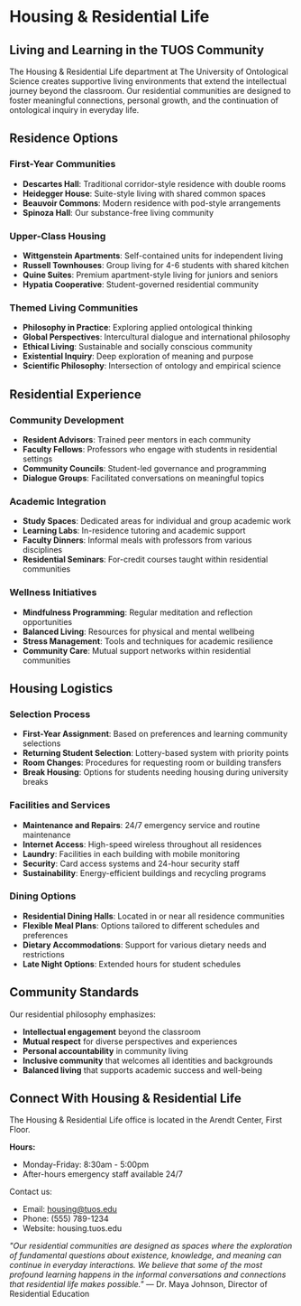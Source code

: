 # Housing & Residential Life

## Living and Learning in the TUOS Community

The Housing & Residential Life department at The University of Ontological Science creates supportive living environments that extend the intellectual journey beyond the classroom. Our residential communities are designed to foster meaningful connections, personal growth, and the continuation of ontological inquiry in everyday life.

## Residence Options

### First-Year Communities
- **Descartes Hall**: Traditional corridor-style residence with double rooms
- **Heidegger House**: Suite-style living with shared common spaces
- **Beauvoir Commons**: Modern residence with pod-style arrangements
- **Spinoza Hall**: Our substance-free living community

### Upper-Class Housing
- **Wittgenstein Apartments**: Self-contained units for independent living
- **Russell Townhouses**: Group living for 4-6 students with shared kitchen
- **Quine Suites**: Premium apartment-style living for juniors and seniors
- **Hypatia Cooperative**: Student-governed residential community

### Themed Living Communities
- **Philosophy in Practice**: Exploring applied ontological thinking
- **Global Perspectives**: Intercultural dialogue and international philosophy
- **Ethical Living**: Sustainable and socially conscious community
- **Existential Inquiry**: Deep exploration of meaning and purpose
- **Scientific Philosophy**: Intersection of ontology and empirical science

## Residential Experience

### Community Development
- **Resident Advisors**: Trained peer mentors in each community
- **Faculty Fellows**: Professors who engage with students in residential settings
- **Community Councils**: Student-led governance and programming
- **Dialogue Groups**: Facilitated conversations on meaningful topics

### Academic Integration
- **Study Spaces**: Dedicated areas for individual and group academic work
- **Learning Labs**: In-residence tutoring and academic support
- **Faculty Dinners**: Informal meals with professors from various disciplines
- **Residential Seminars**: For-credit courses taught within residential communities

### Wellness Initiatives
- **Mindfulness Programming**: Regular meditation and reflection opportunities
- **Balanced Living**: Resources for physical and mental wellbeing
- **Stress Management**: Tools and techniques for academic resilience
- **Community Care**: Mutual support networks within residential communities

## Housing Logistics

### Selection Process
- **First-Year Assignment**: Based on preferences and learning community selections
- **Returning Student Selection**: Lottery-based system with priority points
- **Room Changes**: Procedures for requesting room or building transfers
- **Break Housing**: Options for students needing housing during university breaks

### Facilities and Services
- **Maintenance and Repairs**: 24/7 emergency service and routine maintenance
- **Internet Access**: High-speed wireless throughout all residences
- **Laundry**: Facilities in each building with mobile monitoring
- **Security**: Card access systems and 24-hour security staff
- **Sustainability**: Energy-efficient buildings and recycling programs

### Dining Options
- **Residential Dining Halls**: Located in or near all residence communities
- **Flexible Meal Plans**: Options tailored to different schedules and preferences
- **Dietary Accommodations**: Support for various dietary needs and restrictions
- **Late Night Options**: Extended hours for student schedules

## Community Standards

Our residential philosophy emphasizes:
- **Intellectual engagement** beyond the classroom
- **Mutual respect** for diverse perspectives and experiences
- **Personal accountability** in community living
- **Inclusive community** that welcomes all identities and backgrounds
- **Balanced living** that supports academic success and well-being

## Connect With Housing & Residential Life

The Housing & Residential Life office is located in the Arendt Center, First Floor.

**Hours:**
- Monday-Friday: 8:30am - 5:00pm
- After-hours emergency staff available 24/7

Contact us:
- Email: housing@tuos.edu
- Phone: (555) 789-1234
- Website: housing.tuos.edu


*"Our residential communities are designed as spaces where the exploration of fundamental questions about existence, knowledge, and meaning can continue in everyday interactions. We believe that some of the most profound learning happens in the informal conversations and connections that residential life makes possible."* — Dr. Maya Johnson, Director of Residential Education